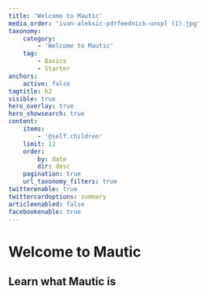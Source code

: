 ```yaml
---
title: 'Welcome to Mautic'
media_order: 'ivan-aleksic-pdrfeednick-unspl (1).jpg'
taxonomy:
    category:
        - 'Welcome to Mautic'
    tag:
        - Basics
        - Starter
anchors:
    active: false
tagtitle: h2
visible: true
hero_overlay: true
hero_showsearch: true
content:
    items:
        - '@self.children'
    limit: 12
    order:
        by: date
        dir: desc
    pagination: true
    url_taxonomy_filters: true
twitterenable: true
twittercardoptions: summary
articleenabled: false
facebookenable: true
---
```


# Welcome to Mautic
## Learn what Mautic is